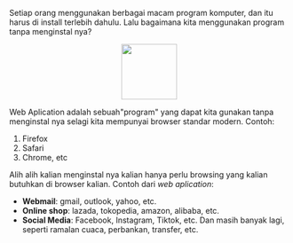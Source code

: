 Setiap orang menggunakan berbagai macam program komputer, dan itu harus di install terlebih dahulu. Lalu bagaimana kita menggunakan program tanpa menginstal nya?
<p align="center">
<img width="100px" src="https://raw.githubusercontent.com/yingcrackerhades/cybersec-module/main/Introduction%20Cyber%20Security/RedTeam/Web%20Aplication%20Security/Image/images%20(3).jpeg">
</p>

Web Aplication adalah sebuah"program" yang dapat kita gunakan tanpa menginstal nya selagi kita mempunyai browser standar modern. Contoh:
1. Firefox
2. Safari
3. Chrome, etc

Alih alih kalian menginstal nya kalian hanya perlu browsing yang kalian butuhkan di browser kalian. Contoh dari *web aplication*:
* **Webmail**: gmail, outlook, yahoo, etc.
* **Online shop**: lazada, tokopedia, amazon, alibaba, etc.
* **Social Media**: Facebook, Instagram, Tiktok, etc.
Dan masih banyak lagi, seperti ramalan cuaca, perbankan, transfer, etc.
<p align="center">
<img width="100px" src=">
</p>
